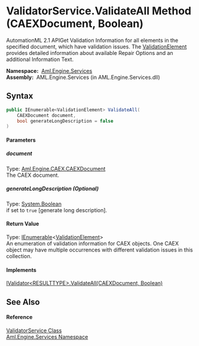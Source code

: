 ValidatorService.ValidateAll Method (CAEXDocument, Boolean)
===========================================================
AutomationML 2.1 APIGet Validation Information for all elements in the specified document, which have validation issues. The [ValidationElement][1] provides detailed information about available Repair Options and an additional Information Text.

  **Namespace:**  [Aml.Engine.Services][2]  
  **Assembly:**  AML.Engine.Services (in AML.Engine.Services.dll)

Syntax
------

```csharp
public IEnumerable<ValidationElement> ValidateAll(
	CAEXDocument document,
	bool generateLongDescription = false
)
```

#### Parameters

##### *document*
Type: [Aml.Engine.CAEX.CAEXDocument][3]  
The CAEX document.

##### *generateLongDescription* (Optional)
Type: [System.Boolean][4]  
if set to `true` [generate long description].

#### Return Value
Type: [IEnumerable][5]&lt;[ValidationElement][1]>  
 An enumeration of validation information for CAEX objects. One CAEX object may have multiple occurrences with different validation issues in this collection. 
#### Implements
[IValidator&lt;RESULTTYPE>.ValidateAll(CAEXDocument, Boolean)][6]  


See Also
--------

#### Reference
[ValidatorService Class][7]  
[Aml.Engine.Services Namespace][2]  

[1]: ../ValidationElement/README.md
[2]: ../README.md
[3]: ../../Aml.Engine.CAEX/CAEXDocument/README.md
[4]: https://docs.microsoft.com/dotnet/api/system.boolean
[5]: https://docs.microsoft.com/dotnet/api/system.collections.generic.ienumerable-1
[6]: ../../Aml.Engine.Services.Interfaces/IValidator_1/ValidateAll_1.md
[7]: README.md
[8]: https://www.automationml.org
[9]: ../../icons/logoShade.png